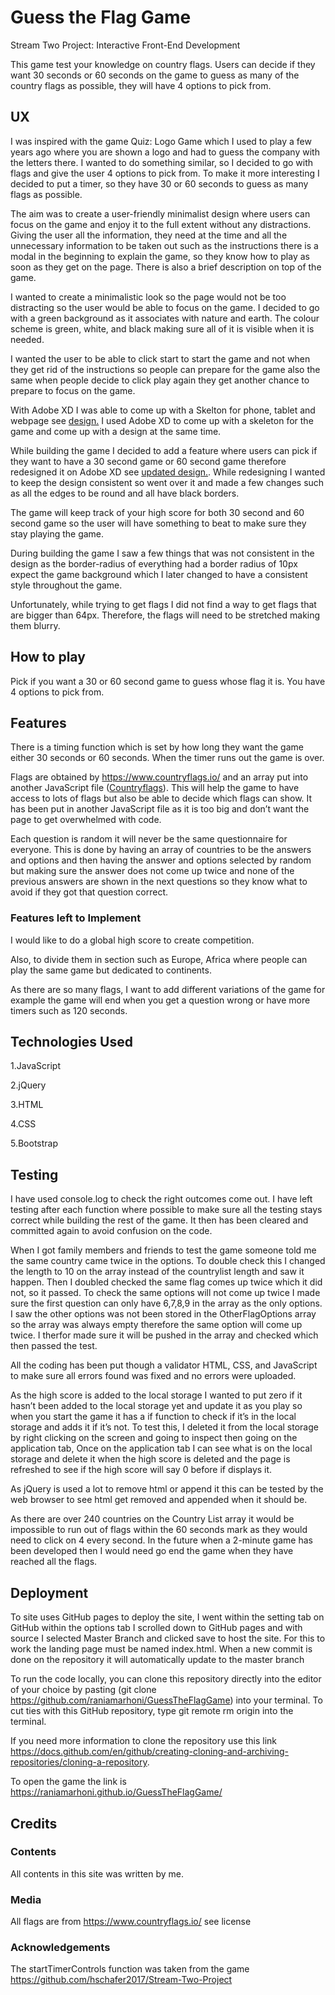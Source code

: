 # Guess the Flag Game
Stream Two Project: Interactive Front-End Development

This game test your knowledge on country flags. Users can decide if they want 30 seconds or 60 seconds on the game to guess as many of the country flags as possible, they will have 4 options to pick from. 

## UX
I was inspired with the game Quiz: Logo Game which I used to play a few years ago where you are shown a logo and had to guess the company with the letters there. I wanted to do something similar, so I decided to go with flags and give the user 4 options to pick from. To make it more interesting I decided to put a timer, so they have 30 or 60 seconds to guess as many flags as possible.

The aim was to create a user-friendly minimalist design where users can focus on the game and enjoy it to the full extent without any distractions. Giving the user all the information, they need at the time and all the unnecessary information to be taken out such as the instructions there is a modal in the beginning to explain the game, so they know how to play as soon as they get on the page. There is also a brief description on top of the game. 

I wanted to create a minimalistic look so the page would not be too distracting so the user would be able to focus on the game. I decided to go with a green background as it associates with nature and earth. The colour scheme is green, white, and black making sure all of it is visible when it is needed. 

I wanted the user to be able to click start to start the game and not when they get rid of the instructions so people can prepare for the game also the same when people decide to click play again they get another chance to prepare to focus on the game. 
 
With Adobe XD I was able to come up with a Skelton for phone, tablet and webpage see [design.](https://github.com/raniamarhoni/GuessTheFlagGame/blob/ea40b9ffffb597451d5859b6cca7b610fdbc7ce8/assets/design/GuessTheflagDesign.pdf) I used Adobe XD to come up with a skeleton for the game and come up with a design at the same time.

While building the game I decided to add a feature where users can pick if they want to have a 30 second game or 60 second game therefore redesigned it on Adobe XD see [updated design.](https://github.com/raniamarhoni/GuessTheFlagGame/blob/fd9303305d7e68c83d0ec8112331d617648dab7e/assets/design/Game%20Update.pdf). While redesigning I wanted to keep the design consistent so went over it and made a few changes such as all the edges to be round and all have black borders.

The game will keep track of your high score for both 30 second and 60 second game so the user will have something to beat to make sure they stay playing the game. 

During building the game I saw a few things that was not consistent in the design as the border-radius of everything had a border radius of 10px expect the game background which I later changed to have a consistent style throughout the game.

Unfortunately, while trying to get flags I did not find a way to get flags that are bigger than 64px. Therefore, the flags will need to be stretched making them blurry. 

## How to play
Pick if you want a 30 or 60 second game to guess whose flag it is. You have 4 options to pick from. 

## Features 
There is a timing function which is set by how long they want the game either 30 seconds or 60 seconds. When the timer runs out the game is over. 

Flags are obtained by https://www.countryflags.io/ and an array put into another JavaScript file ([Countryflags](https://github.com/raniamarhoni/GuessTheFlagGame/blob/afc44a844d84f94245770742e9acd3d3095fba1e/assets/js/countrylist.js)).
This will help the game to have access to lots of flags but also be able to decide which flags can show. It has been put in another JavaScript file as it is too big and don’t want the page to get overwhelmed with code.

Each question is random it will never be the same questionnaire for everyone. This is done by having an array of countries to be the answers and options and then having the answer and options selected by random but making sure the answer does not come up twice and none of the previous answers are shown in the next questions so they know what to avoid if they got that question correct.  

### Features left to Implement

I would like to do a global high score to create competition. 

Also, to divide them in section such as Europe, Africa where people can play the same game but dedicated to continents. 

As there are so many flags, I want to add different variations of the game for example the game will end when you get a question wrong or have more timers such as 120 seconds.

## Technologies Used
1.JavaScript

2.jQuery

3.HTML

4.CSS

5.Bootstrap  
   
## Testing 
I have used console.log to check the right outcomes come out. I have left testing after each function where possible to make sure all the testing stays correct while building the rest of the game. It then has been cleared and committed again to avoid confusion on the code.

When I got family members and friends to test the game someone told me the same country came twice in the options. To double check this I changed the length to 10 on the array instead of the countrylist length and saw it happen. Then I doubled checked the same flag comes up twice which it did not, so it passed. To check the same options will not come up twice I made sure the first question can only have 6,7,8,9 in the array as the only options. I saw the other options was not been stored in the OtherFlagOptions array so the array was always empty therefore the same option will come up twice. I therfor made sure it will be pushed in the array and checked which then passed the test. 

All the coding has been put though a validator HTML, CSS, and JavaScript to make sure all errors found was fixed and no errors were uploaded. 

As the high score is added to the local storage I wanted to put zero if it hasn’t been added to the local storage yet and update it as you play so when you start the game it has a if function to check if it’s in the local storage and adds it if it’s not. To test this, I deleted it from the local storage by right clicking on the screen and going to inspect then going on the application tab, Once on the application tab I can see what is on the local storage and delete it when the high score is deleted and the page is refreshed to see if the high score will say 0 before if displays it. 

As jQuery is used a lot to remove html or append it this can be tested by the web browser to see html get removed and appended when it should be. 

As there are over 240 countries on the Country List array it would be impossible to run out of flags within the 60 seconds mark as they would need to click on 4 every second. In the future when a 2-minute game has been developed then I would need go end the game when they have reached all the flags. 

## Deployment

To site uses GitHub pages to deploy the site,  I went within the setting tab on GitHub within the options tab I scrolled down to GitHub pages and with source I selected Master Branch and clicked save to host the site. For this to work the landing page must be named index.html. When a new commit is done on the repository it will automatically update to the master branch 

To run the code locally, you can clone this repository directly into the editor of your choice by pasting (git clone https://github.com/raniamarhoni/GuessTheFlagGame) into your terminal. To cut ties with this GitHub repository, type git remote rm origin into the terminal.

If you need more information to clone the repository use this link https://docs.github.com/en/github/creating-cloning-and-archiving-repositories/cloning-a-repository. 

To open the game the link is https://raniamarhoni.github.io/GuessTheFlagGame/ 

## Credits 

### Contents
All contents in this site was written by me.

### Media 
All flags are from https://www.countryflags.io/ see license 

### Acknowledgements 
The startTimerControls function was taken from the game https://github.com/hschafer2017/Stream-Two-Project  
